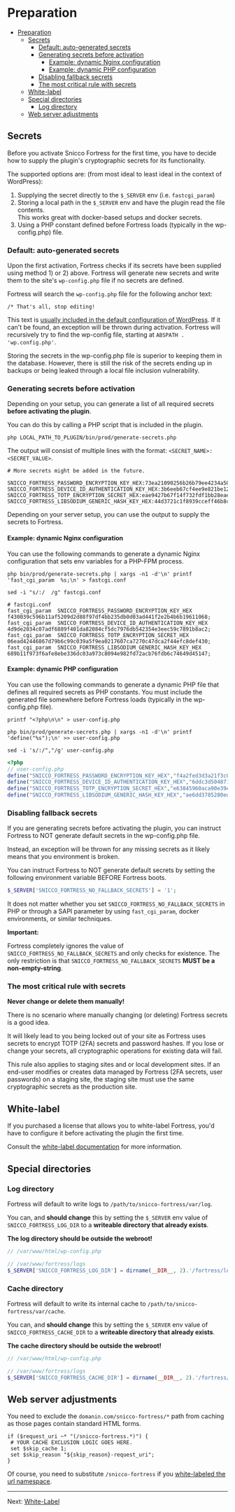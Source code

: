 # Preparation

<!-- TOC -->
* [Preparation](#preparation)
  * [Secrets](#secrets)
    * [Default: auto-generated secrets](#default--auto-generated-secrets)
    * [Generating secrets before activation](#generating-secrets-before-activation)
      * [Example: dynamic Nginx configuration](#example-dynamic-nginx-configuration)
      * [Example: dynamic PHP configuration](#example-dynamic-php-configuration)
    * [Disabling fallback secrets](#disabling-fallback-secrets)
    * [The most critical rule with secrets](#the-most-critical-rule-with-secrets)
  * [White-label](#white-label)
  * [Special directories](#special-directories)
    * [Log directory](#log-directory)
  * [Web server adjustments](#web-server-adjustments)
<!-- TOC -->

## Secrets

Before you activate Snicco Fortress for the first time, you have to decide how to supply the plugin's cryptographic secrets for its functionality.

The supported options are: (from most ideal to least ideal in the context of WordPress):

1. Supplying the secret directly to the `$_SERVER` env (i.e. `fastcgi_param`)
2. Storing a local path in the `$_SERVER` env and have the plugin read the file contents.
   <br>This works great with docker-based setups and docker secrets.
3. Using a PHP constant defined before Fortress loads (typically in the wp-config.php) file.

### Default: auto-generated secrets

Upon the first activation, Fortress checks if its secrets have been supplied using method 1) or 2) above.
Fortress will generate new secrets and write them to the site's
`wp-config.php` file if no secrets are defined.

Fortress will search the `wp-config.php` file for the following anchor text:

`/* That's all, stop editing!`

This text is [usually included in the default configuration of WordPress](https://github.com/WordPress/WordPress/blob/master/wp-config-sample.php#L88). If it can't be found, an exception will be thrown during activation.
Fortress will recursively try to find the wp-config file, starting at `ABSPATH . 'wp.config.php'`.

Storing the secrets in the wp-config.php file is superior to keeping them in the database.
However, there is still the risk of the secrets ending up in backups or being leaked through a local file inclusion vulnerability.

### Generating secrets before activation

Depending on your setup, you can generate a list of all required secrets
**before activating the plugin**.

You can do this by calling a PHP script that is included in the plugin.

```shell
php LOCAL_PATH_TO_PLUGIN/bin/prod/generate-secrets.php
```

The output will consist of multiple lines with the format: `<SECRET_NAME>:<SECRET_VALUE>`.

```shell
# More secrets might be added in the future.

SNICCO_FORTRESS_PASSWORD_ENCRYPTION_KEY_HEX:73ea21090256b26b79ee4234a5041cb3c961341059a844227ea1b3fe19be1455
SNICCO_FORTRESS_DEVICE_ID_AUTHENTICATION_KEY_HEX:3b6eeb67cf4ee9e821be12483e8bf6a675c065986ef4316f25905705aca80598
SNICCO_FORTRESS_TOTP_ENCRYPTION_SECRET_HEX:eae9427b67f14f732fdf1bb28eae8be08769afd2dc66c054184780e8074d3d78
SNICCO_FORTRESS_LIBSODIUM_GENERIC_HASH_KEY_HEX:44d3721c1f8939cceff46b8cdbafa80f3c59bf9100ed52d7ade9a4e83f013d1b
```

Depending on your server setup, you can use the output to supply the secrets to Fortress.

#### Example: dynamic Nginx configuration

You can use the following commands to generate a dynamic Nginx configuration that sets env variables for a PHP-FPM process.

```shell
php bin/prod/generate-secrets.php | xargs -n1 -d'\n' printf 'fast_cgi_param  %s;\n' > fastcgi.conf
 
sed -i "s/:/  /g" fastcgi.conf
```

```nginx
# fastcgi.conf
fast_cgi_param  SNICCO_FORTRESS_PASSWORD_ENCRYPTION_KEY_HEX  f430039c596b11af5209d2d88f97df4bb235db0d03ad441f2e2b4b6b19611068;
fast_cgi_param  SNICCO_FORTRESS_DEVICE_ID_AUTHENTICATION_KEY_HEX  4d9de2034c07adf6889f401da82084cf5dc7976db542354e3eec59c7891b8ac2;
fast_cgi_param  SNICCO_FORTRESS_TOTP_ENCRYPTION_SECRET_HEX  06ead42446867d79b6c99c039a5f9ea0217607ca7270c47dca2f44efc8def430;
fast_cgi_param  SNICCO_FORTRESS_LIBSODIUM_GENERIC_HASH_KEY_HEX  689b11f973f6afe8ebe336dc03a973c8094e982fd72acb76fdb6c74649d45147;
```

#### Example: dynamic PHP configuration

You can use the following commands to generate a dynamic PHP file that defines all required secrets as PHP constants.
You must include the generated file somewhere before Fortress loads (typically in the wp-config.php file).

```shell
printf "<?php\n\n" > user-config.php

php bin/prod/generate-secrets.php | xargs -n1 -d'\n' printf 'define("%s");\n' >> user-config.php

sed -i 's/:/","/g' user-config.php
```

```php
<?php
// user-config.php
define("SNICCO_FORTRESS_PASSWORD_ENCRYPTION_KEY_HEX","f4a2fed3d3a21f3c0e1b3ee01fcfd64392b91aba8ef256b9bf8f335135540279");
define("SNICCO_FORTRESS_DEVICE_ID_AUTHENTICATION_KEY_HEX","6ddc3d504871dbea36ab21be337059c15f4fe48debf7b2e0d016c4042e8c5e39");
define("SNICCO_FORTRESS_TOTP_ENCRYPTION_SECRET_HEX","e63845960aca90e39e93dc96d49151ec6941c1092ce61c0a5acb5309c758be59");
define("SNICCO_FORTRESS_LIBSODIUM_GENERIC_HASH_KEY_HEX","ae6dd3785280ed0e0530bd992cc21ea95c288441ade62bc0b79fe2e4b12dc691");
```

### Disabling fallback secrets

If you are generating secrets before activating the plugin, you can instruct Fortress
to NOT generate default secrets in the wp-config.php file. 

Instead, an exception will be thrown for any missing secrets as it likely means
that you environment is broken.

You can instruct Fortress to NOT generate default secrets by setting the following environment
variable BEFORE Fortress boots. 

```php
$_SERVER['SNICCO_FORTRESS_NO_FALLBACK_SECRETS'] = '1';
```

It does not matter whether you set `SNICCO_FORTRESS_NO_FALLBACK_SECRETS` in PHP or through a SAPI parameter by using `fast_cgi_param`, docker environments, or similar techniques.

**Important:**

Fortress completely ignores the value of `SNICCO_FORTRESS_NO_FALLBACK_SECRETS` and only checks for existence.
The only restriction is that `SNICCO_FORTRESS_NO_FALLBACK_SECRETS` **MUST be a non-empty-string**.

### The most critical rule with secrets

**Never change or delete them manually!**

There is no scenario where manually changing (or deleting) Fortress secrets is a good idea.

It will likely lead to you being locked out of your site as Fortress uses secrets to encrypt TOTP (2FA) secrets and password hashes.
If you lose or change your secrets, all cryptographic operations for existing data will fail.

This rule also applies to staging sites and or local development sites.
If an end-user modifies or creates data managed by Fortress (2FA secrets, user passwords) on a staging site, the staging site must use the same cryptographic secrets as the production site.

## White-label

If you purchased a license that allows you to white-label Fortress, you'd have to configure it before activating the plugin the first time.

Consult the [white-label documentation](03_white_label.md) for more information.

## Special directories

### Log directory

Fortress will default to write logs to `/path/to/snicco-fortress/var/log`.

You can, and **should change** this by setting the `$_SERVER` env value of `SNICCO_FORTRESS_LOG_DIR` to a **writeable directory that already exists**.

**The log directory should be outside the webroot!**

```php
// /var/www/html/wp-config.php

// /var/www/fortress/logs
$_SERVER['SNICCO_FORTRESS_LOG_DIR'] = dirname(__DIR__, 2).'/fortress/logs';
```

### Cache directory

Fortress will default to write its internal cache to `/path/to/snicco-fortress/var/cache`.

You can, and **should change** this by setting the `$_SERVER` env value of `SNICCO_FORTRESS_CACHE_DIR` to a **writeable directory that already exists**.

**The cache directory should be outside the webroot!**

```php
// /var/www/html/wp-config.php

// /var/www/fortress/logs
$_SERVER['SNICCO_FORTRESS_CACHE_DIR'] = dirname(__DIR__, 2).'/fortress/cache';
```

## Web server adjustments

You need to exclude the `domanin.com/snicco-fortress/*` path from caching as those pages contain standard HTML forms.
```nginx
if ($request_uri ~* "(/snicco-fortress.*)") {
 # YOUR CACHE EXCLUSION LOGIC GOES HERE.
 set $skip_cache 1;
 set $skip_reason "${skip_reason}-request_uri";
}
```

Of course, you need to substitute `/snicco-fortress` if you [white-labeled the url namespace](03_white_label.md#sniccofortresswhitelabelslug).

---

Next: [White-Label](03_white_label.md)
